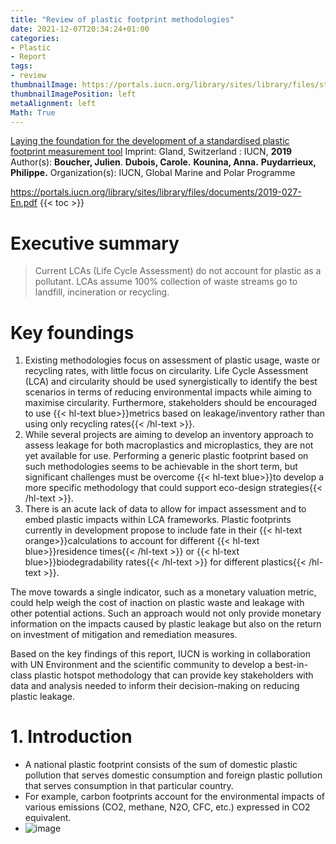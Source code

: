 ```yaml
---
title: "Review of plastic footprint methodologies"
date: 2021-12-07T20:34:24+01:00
categories:
- Plastic
- Report
tags:
- review
thumbnailImage: https://portals.iucn.org/library/sites/library/files/styles/publication/public/book_covers/BC-2019-027-En.PNG?itok=4JiP3ZLR
thumbnailImagePosition: left
metaAlignment: left
Math: True
---
```

[Laying the foundation for the development of a standardised plastic footprint measurement tool](https://portals.iucn.org/library/node/48510)
Imprint: Gland, Switzerland : IUCN, **2019**
Author(s): **Boucher, Julien**. **Dubois, Carole.** **Kounina, Anna.** **Puydarrieux, Philippe.**
Organization(s): IUCN, Global Marine and Polar Programme
<!--more-->
https://portals.iucn.org/library/sites/library/files/documents/2019-027-En.pdf
{{< toc >}}

# Executive summary
> Current LCAs (Life Cycle Assessment) do not account for plastic as a pollutant. LCAs assume 100% collection of waste streams go to landfill, incineration or recycling.

# Key foundings
1. Existing methodologies focus on assessment of plastic usage, waste or recycling
rates, with little focus on circularity. Life Cycle Assessment (LCA) and circularity should be used synergistically to identify the best scenarios in terms of reducing environmental impacts while aiming to maximise circularity. Furthermore, stakeholders should be encouraged to use {{< hl-text blue>}}metrics based on leakage/inventory rather than using only recycling rates{{< /hl-text >}}.
2. While several projects are aiming to develop an inventory approach to assess leakage for both macroplastics and microplastics, they are not yet available for use. Performing a generic plastic footprint based on such methodologies seems to be achievable in the short term, but significant challenges must be overcome {{< hl-text blue>}}to develop a more specific methodology that could support eco-design strategies{{< /hl-text >}}.
3. There is an acute lack of data to allow for impact assessment and to embed plastic impacts within LCA frameworks. Plastic footprints currently in development propose to include fate in their {{< hl-text orange>}}calculations to account for different {{< hl-text blue>}}residence times{{< /hl-text >}} or {{< hl-text blue>}}biodegradability rates{{< /hl-text >}} for different plastics{{< /hl-text >}}.

The move towards a single indicator, such as a monetary valuation metric, could help weigh the cost of inaction on plastic waste and leakage with other potential actions. Such an approach would not only provide monetary information on the impacts caused by plastic leakage but also on the return on investment of mitigation and
remediation measures.

Based on the key findings of this report, IUCN is working in collaboration with UN Environment and the scientific community to develop a best-in-class plastic hotspot methodology that can provide key stakeholders with data and analysis needed to inform their decision-making on reducing plastic leakage.

# 1. Introduction

* A national plastic footprint consists of the sum of domestic plastic pollution that serves domestic consumption and foreign plastic pollution that serves consumption in that particular country.
* For example, carbon footprints account for the environmental impacts of various emissions
(CO2, methane, N2O, CFC, etc.) expressed in CO2 equivalent.
* ![image](https://user-images.githubusercontent.com/65668613/145175432-4365d29b-8721-40d0-9b61-5fb48d3cf735.png)
